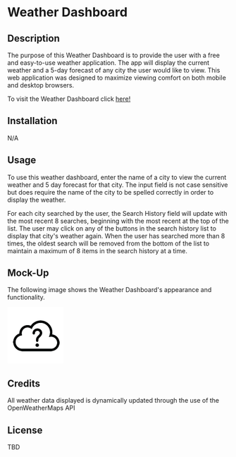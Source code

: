 # Weather Dashboard

## Description

The purpose of this Weather Dashboard is to provide the user with a free and easy-to-use weather application. The app will display the current weather and a 5-day forecast of any city the user would like to view. This web application was designed to maximize viewing comfort on both mobile and desktop browsers.

To visit the Weather Dashboard click [here!](https://prich57.github.io/weather-dashboard/)

## Installation

N/A

## Usage

To use this weather dashboard, enter the name of a city to view the current weather and 5 day forecast for that city. The input field is not case sensitive but does require the name of the city to be spelled correctly in order to display the weather.

For each city searched by the user, the Search History field will update with the most recent 8 searches, beginning with the most recent at the top of the list. The user may click on any of the buttons in the search history list to display that city's weather again. When the user has searched more than 8 times, the oldest search will be removed from the bottom of the list to maintain a maximum of 8 items in the search history at a time.

## Mock-Up

The following image shows the Weather Dashboard's appearance and functionality.

![Screenshot of Weather Dashboard](./assets/images/unknown.png)

## Credits

All weather data displayed is dynamically updated through the use of the OpenWeatherMaps API

## License

TBD